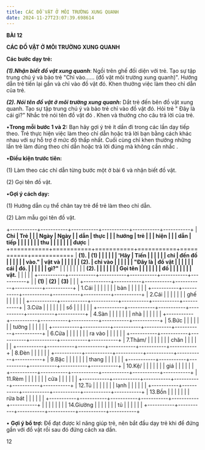 ```yaml
---
title: CÁC ĐỒ VẬT Ở MÔI TRƯỜNG XUNG QUANH
date: 2024-11-27T23:07:39.698614
---
```

**BÀI 12**

**CÁC ĐỒ VẬT Ở MÔI TRƯỜNG XUNG QUANH**

**Các bước dạy trẻ:**

***(1).Nhận biết đồ vật xung quanh***: Ngồi trên ghế đối diện với trẻ.
Tạo sự tập trung chú ý và bảo trẻ "Chỉ vào...... (đồ vật môi trường
xung quanh)". Hướng dẫn trẻ tiến lại gần và chỉ vào đồ vật đó. Khen
thưởng việc làm theo chỉ dẫn của trẻ.

***(2). Nói tên đồ vật ở môi trường xung quanh:*** Dắt trẻ đến bên đồ
vật xung quanh. Tạo sự tập trung chú ý và bảo trẻ chỉ vào đồ vật đó.
Hỏi trẻ " Đây là cái gì?" Nhắc trẻ nói tên đồ vật đó . Khen và thưởng
cho câu trả lời của trẻ.

•**Trong mỗi bước 1 và 2:** Bạn hãy gợi ý trẻ ít dần đi trong các lần
dạy tiếp theo. Trẻ thực hiện việc làm theo chỉ dẫn hoặc trả lời bạn
bằng cách khác nhau với sự hỗ trợ ở mức độ thấp nhất. Cuối cùng chỉ
khen thưởng những lần trẻ làm đúng theo chỉ dẫn hoặc trả lời đúng mà
không cần nhắc .

•**Điều kiện trước tiên:**

(1) Làm theo các chỉ dẫn từng bước một ở bài 6 và nhận biết đồ vật.

(2) Gọi tên đồ vật.

•**Gợi ý cách dạy:**

(1) Hướng dẫn cụ thể chân tay trẻ để trẻ làm theo chỉ dẫn.

(2) Làm mẫu gọi tên đồ vật.

+-----------+-----------+-----------+-----------+-----------+-----------+
| **Chỉ     | **Trẻ     |           |           | **Ngày  | **Ngày  |
| dẫn**     | thực      |           |           | hướng   | trẻ     |
|           | hiện**    |           |           | dẫn**   | tiếp    |
|           |           |           |           |           | thu     |
|           |           |           |           |           | được**  |
+===========+===========+===========+===========+===========+===========+
| **(1).  | **(1)   |           |           |           |           |
| 'Hãy    | Tiến    |           |           |           |           |
| chỉ     | đến đồ  |           |           |           |           |
| vào."   | vật và  |           |           |           |           |
| (2).    | chỉ vào |           |           |           |           |
| "Đây là | đồ vật  |           |           |           |           |
| cái     | đó.**   |           |           |           |           |
| gì?"**  |         |           |           |           |           |
|           | **(2).  |           |           |           |           |
|           | Gọi tên |           |           |           |           |
|           | đồ      |           |           |           |           |
|           | vật.**  |           |           |           |           |
+-----------+-----------+-----------+-----------+-----------+-----------+
|           | **(1)**   | **(2)**   | **(3)**   |           |           |
+-----------+-----------+-----------+-----------+-----------+-----------+
| 1.Cái   |           |           |           |           |           |
| bàn     |           |           |           |           |           |
+-----------+-----------+-----------+-----------+-----------+-----------+
| 2.Cái   |           |           |           |           |           |
| ghế     |           |           |           |           |           |
+-----------+-----------+-----------+-----------+-----------+-----------+
| 3.Cửa   |           |           |           |           |           |
| sổ      |           |           |           |           |           |
+-----------+-----------+-----------+-----------+-----------+-----------+
| 4.Sàn   |           |           |           |           |           |
| nhà     |           |           |           |           |           |
+-----------+-----------+-----------+-----------+-----------+-----------+
| 5.Bức   |           |           |           |           |           |
| tường   |           |           |           |           |           |
+-----------+-----------+-----------+-----------+-----------+-----------+
| 6.Cửa   |           |           |           |           |           |
| ra vào  |           |           |           |           |           |
+-----------+-----------+-----------+-----------+-----------+-----------+
| 7.Thảm/ |           |           |           |           |           |
| chăn    |           |           |           |           |           |
+-----------+-----------+-----------+-----------+-----------+-----------+
| 8.Đèn   |           |           |           |           |           |
+-----------+-----------+-----------+-----------+-----------+-----------+
| 9.Bậc   |           |           |           |           |           |
| thang   |           |           |           |           |           |
+-----------+-----------+-----------+-----------+-----------+-----------+
| 10.Kệ/  |           |           |           |           |           |
| giá     |           |           |           |           |           |
+-----------+-----------+-----------+-----------+-----------+-----------+
| 11.Rèm  |           |           |           |           |           |
| cửa     |           |           |           |           |           |
+-----------+-----------+-----------+-----------+-----------+-----------+
| 12.Tủ   |           |           |           |           |           |
| lạnh    |           |           |           |           |           |
+-----------+-----------+-----------+-----------+-----------+-----------+
| 13.Bồn  |           |           |           |           |           |
| rửa bát |           |           |           |           |           |
+-----------+-----------+-----------+-----------+-----------+-----------+
|         |           |           |           |           |           |
| 14.Giường |           |           |           |           |           |
| tủ      |           |           |           |           |           |
+-----------+-----------+-----------+-----------+-----------+-----------+

• **Gợi ý bổ trợ:** Để đạt được kĩ năng giúp trẻ, nên bắt đầu dạy trẻ
khi để đứng gần với đồ vật rồi sau đó đứng cách xa dần.

12


